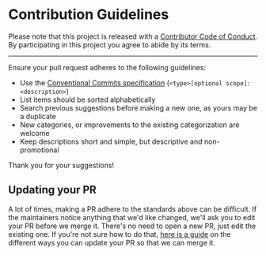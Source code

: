 # Contribution Guidelines

Please note that this project is released with a
[Contributor Code of Conduct](CODE_OF_CONDUCT.md). By participating in this
project you agree to abide by its terms.

---

Ensure your pull request adheres to the following guidelines:

- Use the [Conventional Commits specification](https://www.conventionalcommits.org/en/v1.0.0/) (`<type>[optional scope]: <description>`)
- List items should be sorted alphabetically
- Search previous suggestions before making a new one, as yours may be a duplicate
- New categories, or improvements to the existing categorization are welcome
- Keep descriptions short and simple, but descriptive and non-promotional

Thank you for your suggestions!

## Updating your PR

A lot of times, making a PR adhere to the standards above can be difficult.
If the maintainers notice anything that we'd like changed, we'll ask you to
edit your PR before we merge it. There's no need to open a new PR, just edit
the existing one. If you're not sure how to do that,
[here is a guide](https://github.com/RichardLitt/knowledge/blob/master/github/amending-a-commit-guide.md)
on the different ways you can update your PR so that we can merge it.
